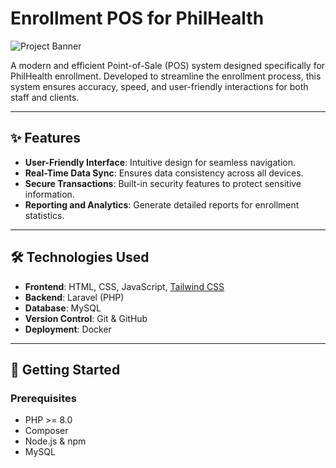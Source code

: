 # Enrollment POS for PhilHealth

![Project Banner](https://via.placeholder.com/1200x400.png?text=Enrollment+POS+for+PhilHealth) <!-- Replace with your project banner -->

A modern and efficient Point-of-Sale (POS) system designed specifically for PhilHealth enrollment. Developed to streamline the enrollment process, this system ensures accuracy, speed, and user-friendly interactions for both staff and clients.

---

## ✨ Features

- **User-Friendly Interface**: Intuitive design for seamless navigation.
- **Real-Time Data Sync**: Ensures data consistency across all devices.
- **Secure Transactions**: Built-in security features to protect sensitive information.
- **Reporting and Analytics**: Generate detailed reports for enrollment statistics.

---

## 🛠️ Technologies Used

- **Frontend**: HTML, CSS, JavaScript, [Tailwind CSS](https://tailwindcss.com/)
- **Backend**: Laravel (PHP)
- **Database**: MySQL
- **Version Control**: Git & GitHub
- **Deployment**: Docker

---

## 🚀 Getting Started

### Prerequisites

- PHP >= 8.0
- Composer
- Node.js & npm
- MySQL
